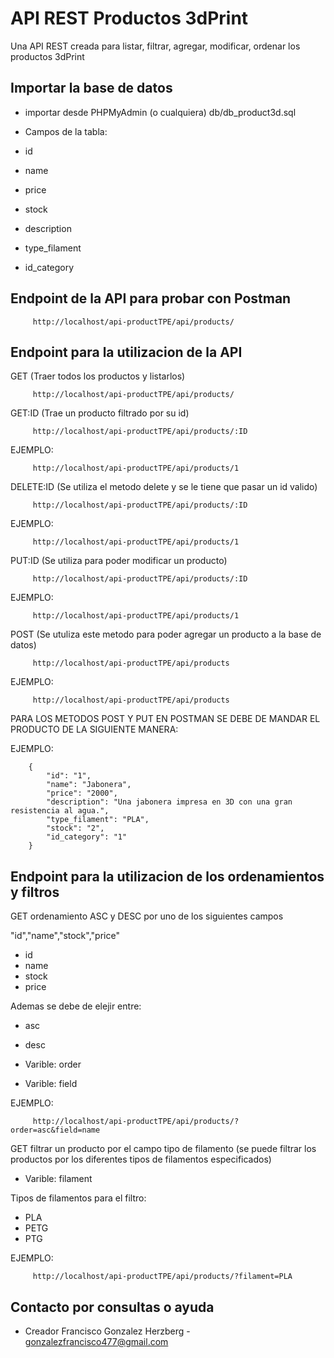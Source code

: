 # API REST Productos 3dPrint
Una API REST creada para listar, filtrar, agregar, modificar, ordenar los productos 3dPrint

## Importar la base de datos
- importar desde PHPMyAdmin (o cualquiera) db/db_product3d.sql
- Campos de la tabla:

- id
- name
- price
- stock
- description
- type_filament
- id_category


## Endpoint de la API para probar con Postman

         http://localhost/api-productTPE/api/products/


## Endpoint para la utilizacion de la API

GET (Traer todos los productos y listarlos)

         http://localhost/api-productTPE/api/products/

GET:ID (Trae un producto filtrado por su id)

         http://localhost/api-productTPE/api/products/:ID

EJEMPLO:

         http://localhost/api-productTPE/api/products/1

DELETE:ID (Se utiliza el metodo delete y se le tiene que pasar un id valido)

         http://localhost/api-productTPE/api/products/:ID

EJEMPLO: 

         http://localhost/api-productTPE/api/products/1


PUT:ID (Se utiliza para poder modificar un producto)

         http://localhost/api-productTPE/api/products/:ID

EJEMPLO: 

         http://localhost/api-productTPE/api/products/1

POST (Se utuliza este metodo para poder agregar un producto a la base de datos)

         http://localhost/api-productTPE/api/products

EJEMPLO:  

         http://localhost/api-productTPE/api/products

PARA LOS METODOS POST Y PUT EN POSTMAN SE DEBE DE MANDAR EL PRODUCTO DE LA SIGUIENTE MANERA:

EJEMPLO:

        {
            "id": "1",
            "name": "Jabonera",
            "price": "2000",
            "description": "Una jabonera impresa en 3D con una gran resistencia al agua.",
            "type_filament": "PLA",
            "stock": "2",
            "id_category": "1"
        }


## Endpoint para la utilizacion de los ordenamientos y filtros

GET ordenamiento ASC y DESC por uno de los siguientes campos

"id","name","stock","price"

- id
- name
- stock
- price

Ademas se debe de elejir entre:

- asc
- desc

- Varible: order
- Varible: field

EJEMPLO:  

         http://localhost/api-productTPE/api/products/?order=asc&field=name

GET filtrar un producto por el campo tipo de filamento (se puede filtrar los productos por los diferentes tipos de filamentos especificados)

- Varible: filament

Tipos de filamentos para el filtro:

- PLA
- PETG
- PTG

EJEMPLO:  

         http://localhost/api-productTPE/api/products/?filament=PLA




## Contacto por consultas o ayuda

- Creador Francisco Gonzalez Herzberg - gonzalezfrancisco477@gmail.com


